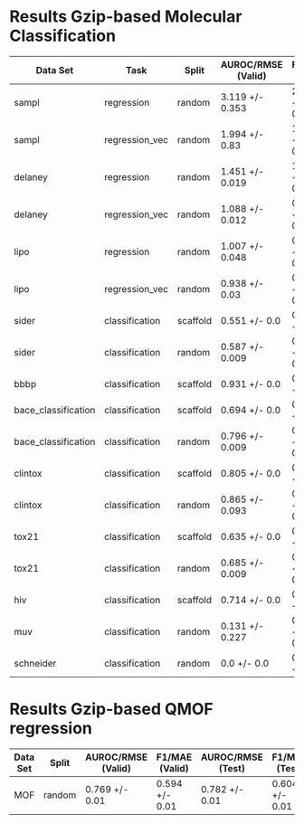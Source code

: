 # Results Gzip-based Molecular Classification

|     Data Set      |     Task     | Split  |AUROC/RMSE (Valid)|F1/MAE (Valid) |AUROC/RMSE (Test)| F1/MAE (Test) |
|-------------------|--------------|--------|------------------|---------------|-----------------|---------------|
|sampl              |regression    |random  |3.119 +/- 0.353   |2.326 +/- 0.353|2.597 +/- 0.353  |2.035 +/- 0.353|
|sampl              |regression_vec|random  |1.994 +/- 0.83    |1.159 +/- 0.83 |2.176 +/- 0.83   |1.286 +/- 0.83 |
|delaney            |regression    |random  |1.451 +/- 0.019   |1.088 +/- 0.019|1.446 +/- 0.019  |1.097 +/- 0.019|
|delaney            |regression_vec|random  |1.088 +/- 0.012   |0.813 +/- 0.012|1.172 +/- 0.012  |0.878 +/- 0.012|
|lipo               |regression    |random  |1.007 +/- 0.048   |0.796 +/- 0.048|1.017 +/- 0.048  |0.805 +/- 0.048|
|lipo               |regression_vec|random  |0.938 +/- 0.03    |0.738 +/- 0.03 |0.925 +/- 0.03   |0.729 +/- 0.03 |
|sider              |classification|scaffold|0.551 +/- 0.0     |0.707 +/- 0.0  |0.577 +/- 0.0    |0.666 +/- 0.0  |
|sider              |classification|random  |0.587 +/- 0.009   |0.649 +/- 0.009|0.586 +/- 0.009  |0.655 +/- 0.009|
|bbbp               |classification|scaffold|0.931 +/- 0.0     |0.931 +/- 0.0  |0.639 +/- 0.0    |0.627 +/- 0.0  |
|bace_classification|classification|scaffold|0.694 +/- 0.0     |0.702 +/- 0.0  |0.701 +/- 0.0    |0.697 +/- 0.0  |
|bace_classification|classification|random  |0.796 +/- 0.009   |0.798 +/- 0.009|0.822 +/- 0.009  |0.819 +/- 0.009|
|clintox            |classification|scaffold|0.805 +/- 0.0     |0.854 +/- 0.0  |0.891 +/- 0.0    |0.891 +/- 0.0  |
|clintox            |classification|random  |0.865 +/- 0.093   |0.912 +/- 0.093|0.883 +/- 0.093  |0.896 +/- 0.093|
|tox21              |classification|scaffold|0.635 +/- 0.0     |0.247 +/- 0.0  |0.618 +/- 0.0    |0.227 +/- 0.0  |
|tox21              |classification|random  |0.685 +/- 0.009   |0.287 +/- 0.009|0.678 +/- 0.009  |0.282 +/- 0.009|
|hiv                |classification|scaffold|0.714 +/- 0.0     |0.901 +/- 0.0  |0.689 +/- 0.0    |0.887 +/- 0.0  |
|muv                |classification|random  |0.131 +/- 0.227   |0.033 +/- 0.227|0.137 +/- 0.227  |0.034 +/- 0.227|
|schneider          |classification|random  |0.0 +/- 0.0       |0.801 +/- 0.0  |0.0 +/- 0.0      |0.801 +/- 0.0  |

# Results Gzip-based QMOF regression

|Data Set|Split |AUROC/RMSE (Valid)|F1/MAE (Valid)|AUROC/RMSE (Test)|F1/MAE (Test) |
|--------|------|------------------|--------------|-----------------|--------------|
|MOF     |random|0.769 +/- 0.01    |0.594 +/- 0.01|0.782 +/- 0.01   |0.604 +/- 0.01|
